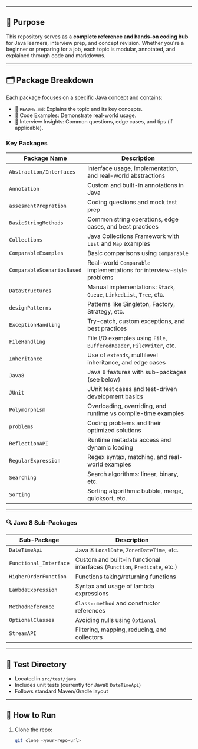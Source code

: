 
---

## 🧠 Purpose

This repository serves as a **complete reference and hands-on coding hub** for Java learners, interview prep, and concept revision. Whether you're a beginner or preparing for a job, each topic is modular, annotated, and explained through code and markdowns.

---

## 🗂️ Package Breakdown

Each package focuses on a specific Java concept and contains:

- 📘 `README.md`: Explains the topic and its key concepts.
- 🧪 Code Examples: Demonstrate real-world usage.
- 🧠 Interview Insights: Common questions, edge cases, and tips (if applicable).

### Key Packages

| Package Name             | Description                                                                 |
|--------------------------|-----------------------------------------------------------------------------|
| `Abstraction/Interfaces` | Interface usage, implementation, and real-world abstractions                |
| `Annotation`             | Custom and built-in annotations in Java                                     |
| `assesmentPrepration`    | Coding questions and mock test prep                                         |
| `BasicStringMethods`     | Common string operations, edge cases, and best practices                    |
| `Collections`            | Java Collections Framework with `List` and `Map` examples                   |
| `ComparableExamples`     | Basic comparisons using `Comparable`                                        |
| `ComparableScenariosBased` | Real-world `Comparable` implementations for interview-style problems     |
| `DataStructures`         | Manual implementations: `Stack`, `Queue`, `LinkedList`, `Tree`, etc.       |
| `designPatterns`         | Patterns like Singleton, Factory, Strategy, etc.                            |
| `ExceptionHandling`      | Try-catch, custom exceptions, and best practices                            |
| `FileHandling`           | File I/O examples using `File`, `BufferedReader`, `FileWriter`, etc.       |
| `Inheritance`            | Use of `extends`, multilevel inheritance, and edge cases                   |
| `Java8`                  | Java 8 features with sub-packages (see below)                               |
| `JUnit`                  | JUnit test cases and test-driven development basics                         |
| `Polymorphism`           | Overloading, overriding, and runtime vs compile-time examples               |
| `problems`               | Coding problems and their optimized solutions                              |
| `ReflectionAPI`          | Runtime metadata access and dynamic loading                                 |
| `RegularExpression`      | Regex syntax, matching, and real-world examples                             |
| `Searching`              | Search algorithms: linear, binary, etc.                                     |
| `Sorting`                | Sorting algorithms: bubble, merge, quicksort, etc.                          |

---

### 🔍 Java 8 Sub-Packages

| Sub-Package               | Description                                                            |
|---------------------------|------------------------------------------------------------------------|
| `DateTimeApi`             | Java 8 `LocalDate`, `ZonedDateTime`, etc.                              |
| `Functional_Interface`    | Custom and built-in functional interfaces (`Function`, `Predicate`, etc.)|
| `HigherOrderFunction`     | Functions taking/returning functions                                    |
| `LambdaExpression`        | Syntax and usage of lambda expressions                                 |
| `MethodReference`         | `Class::method` and constructor references                              |
| `OptionalClasses`         | Avoiding nulls using `Optional`                                        |
| `StreamAPI`               | Filtering, mapping, reducing, and collectors                           |

---

## 🧪 Test Directory

- Located in `src/test/java`
- Includes unit tests (currently for Java8 `DateTimeApi`)
- Follows standard Maven/Gradle layout

---

## 🚀 How to Run

1. Clone the repo:
   ```bash
   git clone <your-repo-url>
